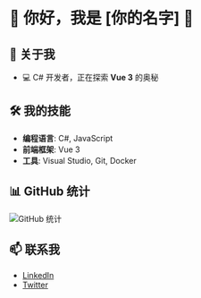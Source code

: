 # 🌌 你好，我是 [你的名字] 🌌

## 🚀 关于我
- 💻 C# 开发者，正在探索 **Vue 3** 的奥秘


## 🛠️ 我的技能
- **编程语言**: C#, JavaScript
- **前端框架**: Vue 3
- **工具**: Visual Studio, Git, Docker



## 📊 GitHub 统计
![GitHub 统计](https://github-readme-stats.vercel.app/api?username=你的用户名&show_icons=true&theme=radical)



## 📫 联系我
- [LinkedIn](你的LinkedIn链接)
- [Twitter](你的Twitter链接)
